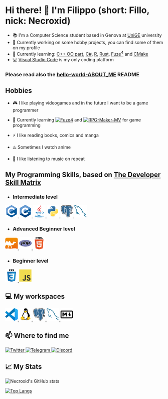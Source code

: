 # Hi there! 👋 I'm Filippo (short: Fillo, nick: Necroxid) 
- 📚 I'm a Computer Science student based in Genova at <a href="https://corsi.unige.it/en/corsi/8759" target="_blank" rel="noreferrer">UniGE</a> university
- 🔭 Currently working on some hobby projects, you can find some of them on my profile
- 🌱 Currently learning: <a href="https://www.learncpp.com/" target="_blank" rel="noreferrer">C++ OO part</a>, <a href="https://learn.microsoft.com/en-us/dotnet/csharp/" target="_blank" rel="noreferrer">C#</a>, <a href="https://www.r-project.org/" target="_blank" rel="noreferrer">R</a>, <a href="https://www.rust-lang.org/learn" target="_blank" rel="noreferrer">Rust</a>, <a href="https://www.fuze.co.uk/nintendo-switch.html" target="_blank" rel="noreferrer">Fuze<sup>4</sup></a> and <a href="https://cmake.org/cmake/help/latest/guide/tutorial/index.html" target="_blank" rel="noreferrer">CMake</a>
- 💻 <a href="https://code.visualstudio.com/" target="_blank" rel="noreferrer">Visual Studio Code</a> is my only coding platform

### Please read also the <a href="https://github.com/Necroxid/hello-world-ABOUT_ME/" target="_blank" rel="noreferrer">hello-world-ABOUT_ME</a> README

## Hobbies
- 🎮 I like playing videogames and in the future I want to be a game programmer
- 👾 Currently learning <a href="https://www.fuze.co.uk/nintendo-switch.html" target="_blank" rel="noreferrer"><img src="https://presswire.com/sites/presswire.com/files/release-images/2019-08/FUZElogo1_1.png" alt="Fuze4" width="50" height="20"/></a> and <a href="https://www.rpgmakerweb.com/products/rpg-maker-mv" target="_blank" rel="noreferrer"><img src="https://assets-global.website-files.com/5efc0159f9a97ba05a8b2902/5f1a938248b9f810a0a79439_rpg-maker-mv-logo-en.png" alt="RPG-Maker-MV" width="182" height="20"/></a> for game programming

- ⚡ I like reading books, comics and manga
- ♨️ Sometimes I watch anime
- 🎵 I like listening to music on repeat

## My Programming Skills, based on <a href="https://github.com/Semalab/developer-skills-matrix/blob/main/rubric/rubric.md">The Developer Skill Matrix</a>
- ### Intermediate level

<a href="https://www.learn-c.org/" target="_blank" rel="noreferrer">
  <img src="https://raw.githubusercontent.com/devicons/devicon/master/icons/c/c-original.svg" alt="C" width="40" height="40"/>
</a>
<a href="http://www.cplusplus.org/" target="_blank" rel="noreferrer"> 
  <img src="https://raw.githubusercontent.com/devicons/devicon/master/icons/cplusplus/cplusplus-original.svg" alt="C++" width="40" height="40"/>
</a>
<a href="https://www.java.com/" target="_blank" rel="noreferrer">
  <img src="https://raw.githubusercontent.com/devicons/devicon/master/icons/java/java-original.svg" alt="Java" width="40" height="40"/>
</a>
<a href="https://www.python.org" target="_blank" rel="noreferrer"> 
  <img src="https://raw.githubusercontent.com/devicons/devicon/master/icons/python/python-original.svg" alt="Python" width="40" height="40"/>
</a>
<a href="https://www.postgresql.org/" target="_blank" rel="noreferrer">
  <img src="https://raw.githubusercontent.com/devicons/devicon/master/icons/postgresql/postgresql-original.svg" alt="PostgreSQL" width="40" height="40"/>
</a>
<a href="https://www.mysql.com/it/" target="_blank" rel="noreferrer">
  <img src="https://raw.githubusercontent.com/devicons/devicon/master/icons/mysql/mysql-original.svg" alt="MySQL" width="40" height="40"/>
</a>



- ### Advanced Beginner level

<a href="https://ocaml.org/" target="_blank" rel="noreferrer">
  <img src="https://raw.githubusercontent.com/devicons/devicon/master/icons/ocaml/ocaml-original.svg" alt="OCaml" width="40" height="40"/>
</a>
<a href="https://www.php.net/" target="_blank" rel="noreferrer">
  <img src="https://raw.githubusercontent.com/devicons/devicon/master/icons/php/php-original.svg" alt="PHP" width="40" height="40"/>
</a>
<a href="https://developer.mozilla.org/en-US/docs/Web/HTML" target="_blank" rel="noreferrer">
  <img src="https://raw.githubusercontent.com/devicons/devicon/master/icons/html5/html5-original-wordmark.svg" alt="HTML5" width="40" height="40"/>
</a>

- ### Beginner level

<a href="https://developer.mozilla.org/en-US/docs/Web/CSS" target="_blank" rel="noreferrer">
  <img src="https://raw.githubusercontent.com/devicons/devicon/master/icons/css3/css3-original-wordmark.svg" alt="CSS3" width="40" height="40"/>
</a>
<a href="https://www.javascript.com/" target="_blank" rel="noreferrer">
  <img src="https://raw.githubusercontent.com/devicons/devicon/master/icons/javascript/javascript-original.svg" alt="JavaScript" width="40" height="40"/>
</a>

## 💻 My workspaces
<a href="https://code.visualstudio.com/" target="_blank" rel="noreferrer">
  <img src="https://raw.githubusercontent.com/devicons/devicon/master/icons/vscode/vscode-original.svg" alt="VSCode" width="40" height="40"/>
</a>
<a href="https://www.linux.org/" target="_blank" rel="noreferrer"> 
  <img src="https://raw.githubusercontent.com/devicons/devicon/master/icons/linux/linux-original.svg" alt="Linux" width="40" height="40"/>
</a>
<a href="https://www.postgresql.org/" target="_blank" rel="noreferrer">
  <img src="https://raw.githubusercontent.com/devicons/devicon/master/icons/postgresql/postgresql-original.svg" alt="PostgreSQL" width="40" height="40"/>
</a>
<a href="https://www.mysql.com/it/" target="_blank" rel="noreferrer">
  <img src="https://raw.githubusercontent.com/devicons/devicon/master/icons/mysql/mysql-original.svg" alt="MySQL" width="40" height="40"/>
</a>
<a href="https://www.markdownguide.org/basic-syntax/" target="_blank" rel="noreferrer">
  <img src="https://raw.githubusercontent.com/devicons/devicon/master/icons/markdown/markdown-original.svg" alt="Markdown" width="40" height "40"/>
</a>

## 📫 Where to find me
<a href="https://twitter.com/Necroxid/" target="_blank" rel="noreferrer">
  <img src="https://upload.wikimedia.org/wikipedia/commons/4/4f/Twitter-logo.svg" alt="Twitter" width="40" height="40"/>
</a>
<a href="https://t.me/Necroxid" target="_blank" rel="noreferrer">
  <img src="https://cdn.cdnlogo.com/logos/t/84/telegram.svg" alt="Telegram" width="40" height="40"/>
</a>
<a href="https://discordapp.com/users/435875845106696193" target="_blank" rel="noreferrer">
  <img src="https://assets-global.website-files.com/6257adef93867e50d84d30e2/636e0a69f118df70ad7828d4_icon_clyde_blurple_RGB.svg" alt="Discord" width="40" height="40"/>
</a>

## 📈 My Stats

![Necroxid's GitHub stats](https://github-readme-stats.vercel.app/api?username=Necroxid&show_icons=false&theme=dark)

[![Top Langs](https://github-readme-stats.vercel.app/api/top-langs/?username=Necroxid&layout=compact)](https://github.com/Necroxid/github-readme-stats)

<!--
**Necroxid/Necroxid** is a ✨ _special_ ✨ repository because its `README.md` (this file) appears on your GitHub profile.

Here are some ideas to get you started:

- 🔭 I’m currently working on ...
- 🌱 I’m currently learning ...
- 👯 I’m looking to collaborate on ...
- 🤔 I’m looking for help with ...
- 💬 Ask me about ...
- 📫 How to reach me: ...
- 😄 Pronouns: ...
- ⚡ Fun fact: ...
-->
